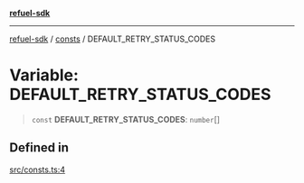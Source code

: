 [**refuel-sdk**](../../README.md)

***

[refuel-sdk](../../modules.md) / [consts](../README.md) / DEFAULT\_RETRY\_STATUS\_CODES

# Variable: DEFAULT\_RETRY\_STATUS\_CODES

> `const` **DEFAULT\_RETRY\_STATUS\_CODES**: `number`[]

## Defined in

[src/consts.ts:4](https://github.com/refuel-ai/refuel-sdk/blob/ce96b857bf5c9f1c73e98ea4629535109c473935/src/consts.ts#L4)
